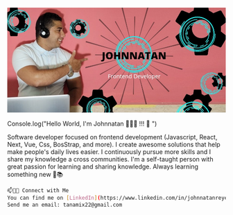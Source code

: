 ![Screenshot](github.jpg)

Console.log("Hello World, I'm Johnnatan 👨🏻‍💻 !!! 👋 ") 

Software developer focused on frontend development (Javascript, React, Next, Vue, Css, BosStrap, and more). I create awesome solutions that help make people's daily lives easier. I continuously pursue more skills and I share my knowledge a cross communities. I'm a self-taught person with great passion for learning and sharing knowledge. Always learning something new 🚀📚


```bash
📫🤝🏻 Connect with Me
You can find me on [LinkedIn](https://www.linkedin.com/in/johnnatanreyes)
Send me an email: tanamix22@gmail.com
